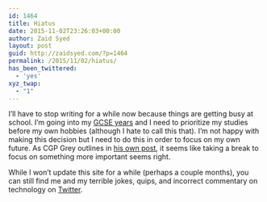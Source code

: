 ```yaml
---
id: 1464
title: Hiatus
date: 2015-11-02T23:26:03+00:00
author: Zaid Syed
layout: post
guid: http://zaidsyed.com/?p=1464
permalink: /2015/11/02/hiatus/
has_been_twittered:
  - 'yes'
xyz_twap:
  - "1"
---
```

I&#8217;ll have to stop writing for a while now because things are getting busy at school. I&#8217;m going into my [GCSE years](http://www.wikipedia.com/en/General_Certificate_of_Secondary_Education) and I need to prioritize my studies before my own hobbies (although I hate to call this that). I&#8217;m not happy with making this decision but I need to do this in order to focus on my own future. As CGP Grey outlines in [his own post](http://www.cgpgrey.com/blog/dialing-down), it seems like taking a break to focus on something more important seems right.

While I won&#8217;t update this site for a while (perhaps a couple months), you can still find me and my terrible jokes, quips, and incorrect commentary on technology on [Twitter](http://twitter.com/syedzq).